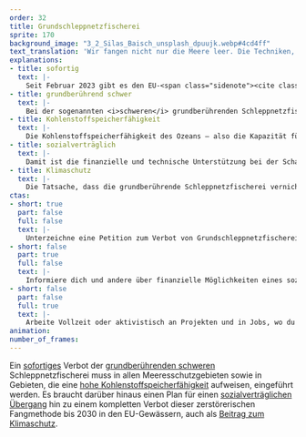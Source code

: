 ```yaml
---
order: 32
title: Grundschleppnetzfischerei
sprite: 170
background_image: "3_2_Silas_Baisch_unsplash_dpuujk.webp#4cd4ff"
text_translation: 'Wir fangen nicht nur die Meere leer. Die Techniken, mit denen wir fischen, ruinieren auch noch nebenbei den Planeten.'
explanations:
- title: sofortig
  text: |-
    Seit Februar 2023 gibt es den EU-<span class="sidenote"><cite class="icon-link_external"><a href="https://oceans-and-fisheries.ec.europa.eu/publications/communication-commission-eu-action-plan-protecting-and-restoring-marine-ecosystems-sustainable-and_en?prefLang=de" target="_blank" rel="noopener">EU Action Plan: Protecting and restoring marine ecosystems for sustainable and resilient fisheries / EU</a></cite><span>Aktionsplan</span></span> „Schutz und Wiederherstellung von Meeresökosystemen für eine nachhaltige und widerstandsfähige Fischerei“, der ein EU-weites Verbot der grundberührenden Schleppnetzfischerei in Meeresschutzgebieten bis 2030 vorsieht – besser als nichts, aber “sofort” ist das nicht. Außerdem sorgt die Beschränkung auf Meeresschutzgebiete dafür, dass nach derzeitigem Stand auch nach 2030 weiterhin große Mengen von Emissionen in die Atmosphäre <span class="sidenote"><cite class="icon-link_external"><a href="https://www.wissenschaft.de/erde-umwelt/schleppnetze-befeuern-den-klimawandel/" target="_blank" rel="noopener">Schleppnetze befeuern den Klimawandel / natur.de</a></cite><span>entweichen</span></span> werden, wenn diese Fanggeräte in Gebieten eingesetzt werden, in denen der Meeresboden viel CO2 speichert. Vorreiter, die zeigen, dass es auch schneller und konkreter geht als in Deutschland, sind <span class="expander"><span class="trigger">Griechenland und Schweden,</span><span class="info">zwei Länder mit deutlich größerer Abhängigkeit von der Fischerei als wir</span></span> die bereits umfangreiche Verbote auf den <span class="sidenote"><cite class="icon-link_external"><a href="https://www.stiftung-meeresschutz.org/themen/fischerei/grundschleppnetze/" target="_blank" rel="noopener">Schweden verbietet Fischerei mit Grundschleppnetzen in seinen Hoheitsgewässern! / Deutsche Stiftung Meeresschutz</a></cite><span>Weg</span></span> gebracht haben - Schweden sogar für alle seine Hoheitsgewässer.
- title: grundberührend schwer
  text: |-
    Bei der sogenannten <i>schweren</i> grundberührenden Schleppnetzfischerei ist die Zerstörung der Ökosysteme auf dem Meeresgrund in gewisser Weise ein Feature, not a bug: Die verwendeten Fanggeräte werden gezielt so konstruiert, dass sie den Meeresboden aufwühlen, um die am Grund lebenden Zielarten auf- und in die Netze hineinzuscheuchen. Und: Aufgescheucht werden dadurch natürlich nicht nur die Zielarten, sondern auch im großen Stil alles andere, was dort lebt – das dann mitgefangen und rückgeworfen wird, oft verletzt oder tot. Die Beifangmengen sind niederschmetternd. Mit im Gegensatz <i>leichter</i> Grundschleppnetzfischerei ist meist die <span class="expander"><span class="trigger">schonendere</span><span class="info">wenn ich dich viermal haue, ist das schonender, als wenn ich es sechsmal tue, aber ob es deswegen schonend ist, müsste man noch diskutieren</span></span> Krabbenfischerei gemeint, die mit leichteren Netzen mit weniger Bodenkontakt und auf Meeresböden mit feinerer, sandigerer Struktur operiert. So fallen zwar die Beifänge auch nicht viel kleiner aus, aber Schäden am Meeresgrund sind <span class="sidenote"><cite class="icon-link_external"><a href="https://www.thuenen.de/de/newsroom/detail/forschungsprojekt-liefert-wichtige-erkenntnisse-zu-den-auswirkungen-der-krabbenfischerei-auf-den-meeresboden" target="_blank" rel="noopener">Forschungsprojekt liefert wichtige Erkenntnisse zu den Auswirkungen der Krabbenfischerei auf den Meeresboden / Thünen</a></cite><span>weniger groß und regenerieren schneller</span></span>. Das geplante EU-weite Verbot grundberührender Schleppnetzfischerei in Meeresschutzgebieten, das keinen Unterschied macht zwischen schwer und leicht, würde allerdings das <span class="expander"><span class="trigger">Aus für die deutschen Krabbenfischer:innen</span><span class="info">Wir hatten also bei der Formulierung dieser Kernforderung die Wahl zwischen Skylla und Charybdis: sofortig oder schwer rauszulassen.</span></span> bedeuten, was diese sich natürlich <span class="expander"><span class="trigger"><span class="sidenote"><cite class="icon-link_external"><a href="https://www.nabu.de/natur-und-landschaft/meere/fischerei/12191.html" target="_blank" rel="noopener">Gemeinsam für eine nachhaltige, zukunftsfähige Fischerei / NABU</a></cite><span>nicht gefallen lassen wollen</span></span>.</span><span class="info">Wir hatten also bei der Formulierung dieser Kernforderung die Wahl zwischen Skylla und Charybdis: sofortig oder schwer rauszulassen.</span></span>
- title: Kohlenstoffspeicherfähigkeit
  text: |-
    Die Kohlenstoffspeicherfähigkeit des Ozeans – also die Kapazität für die Einlagerung von CO2 aus der Atmosphäre – ist das neue Lieblingsthema, wenn es darum geht zu zeigen, dass wir genau das zerstören, das uns helfen könnte, die Klimakatastrophe zu stoppen oder abzumildern. Es kann nicht oft genug darauf hingewiesen werden, dass bestimmte Ökosysteme wie Seegraswiesen, Mangrovenwälder und Salzmarschen in ihrer Speicherfähigkeit pro Fläche selbst tropische Regenwälder um ein Vielfaches <span class="expander"><span class="trigger">übertreffen.</span><span class="info">Pro Flächeneinheit speichern zum Beispiel Mangroven <a href="https://royalsocietypublishing.org/doi/10.1098/rsbl.2018.0251" target="_blank">viermal so viel</a> Kohlenstoff pro Jahr und Fläche, und das potentiell über tausende von Jahren; Seegraswiesen speichern CO2 <a href="https://www.helmholtz-klima.de/faq/seegras-kohlenstoff-speicher" target="_blank">30 bis 50mal</a> schneller im Boden ein als Wälder an Land.</span></span> Besonders dumm also, wenn wir mit der Grundschleppnetzfischerei nicht nur die Ökosysteme auf dem Meeresgrund zerstören, niederschmetternde Beifangmengen in Kauf nehmen, sondern auch noch <span class="sidenote"><cite class="icon-link_external"><a href="https://www.theguardian.com/environment/2024/jan/18/carbon-released-by-bottom-trawling-too-big-to-ignore-says-study" target="_blank" rel="noopener">Carbon released by bottom trawling ‘too big to ignore’, says study / The Guardian</a></cite><span>die Klimakatastrophe befeuern</span></span>.
- title: sozialverträglich
  text: |-
    Damit ist die finanzielle und technische Unterstützung bei der Schaffung anderer Einkommensmöglichkeiten für die Küstenfischer:innen gemeint - zum Beispiel <span class="sidenote"><cite class="icon-link_external"><a href="https://www.nordkurier.de/regional/mecklenburg-vorpommern/bis-zu-850.000-euro-abwrackpramie-fur-ostsee-fischer-1152192" target="_blank" rel="noopener">Bis zu 850.000 Euro Abwrackprämie für Ostsee-Fischer / Nordkurier</a></cite><span>Abwrackprämien</span></span> für überalterte Krabbenkutter, oder der Wechsel zu weniger zerstörerischen Fangtechniken oder anderen Zielarten, oder die Zucht von Muscheln, Krebstieren, Fischen, Algen, oder Gästefahrten. Um das einmal einzuordnen: In Deutschland wäre vom Grundschleppnetzverbot der EU ab 2030 in der gegenwärtigen Form besonders die Krabbenfischerei betroffen und die findet zum <span class="sidenote"><cite class="icon-link_external"><a href="https://www.wwf.de/themen-projekte/projektregionen/wattenmeer/tiere-und-pflanzen/bedrohte-unterwasserwelt-im-wattenmeer/bedrohungen" target="_blank" rel="noopener">Bedrohungen der Unterwasserwelt des Wattenmeeres / WWF</a></cite><span>größten Teil </span></span>innerhalb der drei Wattenmeer-Nationalparks statt. Und anders als es die Medienpräsenz dieser pittoresken Industrie vielleicht annehmen lässt, geht es dabei um keine <span class="sidenote"><cite class="icon-link_external"><a href="https://www.thuenen.de/media/ti-themenfelder/Wirtschaftsstrukturen_und_Einkommensverh%C3%A4ltnisse/Die_deutsche_Fischereiflotte/NEUSteckbrief_2022_-_Meeresfischerei_in_Deutschland.pdf" target="_blank" rel="noopener">Steckbrief Meeresfischerei 2022 / Thünen-Institut</a></cite><span>200 Schiffe</span></span>. Die betroffenen Fischer:innen und ihre Familien finanziell in die Lage zu versetzen, einen Lebensunterhalt zu finden, der nicht die Zerstörung unserer - und vor allem ihrer eigenen - Lebensgrundlagen mit sich bringt, sollte einer der größten Volkswirtschaften der Welt möglich sein – zumal das Kosten sind, die wesentlich größere Kosten in naher Zukunft verhindern helfen, also eigentlich: Investitionen.
- title: Klimaschutz
  text: |-
    Die Tatsache, dass die grundberührende Schleppnetzfischerei vernichtende, irreparable Auswirkungen auf Ökosysteme und Artenvielfalt auf dem Meeresboden hat, liegt auf der Hand. Aber dass ein <span class="expander"><span class="trigger">gut platziertes</span><span class="info">und konsequent durchgesetztes</span></span> Gebiet ohne Schleppnetzfischerei auch ein wichtiges Klimaschutzgebiet sein kann, <span class="sidenote"><cite class="icon-link_external"><a href="https://www.klimareporter.de/technik/schlick-ist-schick" target="_blank" rel="noopener">"Schlick ist schick" / Klimareporter</a></cite><span>wissen wir noch nicht so lange</span></span>: Ein Schleppnetz wühlt die Sedimentschicht auf, in der hohe Konzentrationen von CO2 gespeichert sind, und setzt diese frei. Diese gelangen schließlich <span class="expander"><span class="trigger">zum Teil in die Atmosphäre</span><span class="info">und verbleiben zum anderen Teil im Meerwasser, um dort zur fortschreitenden Versauerung beizutragen (dieses “zum Teil” ist also auch nicht wirklich eine gute Nachricht)</span></span> – insgesamt pro Jahr weltweit bis zu 370 Millionen Tonnen, das ist <span class="expander"><span class="trigger">halb so viel wie der Flugverkehr</span><span class="info">und doppelt so viel wie die Emissionen aus den Motoren aller Fischereischiffe des Planeten</span></span> Deswegen fordern Umweltverbände inzwischen als zusätzliche Kategorie Klimaschutzgebiete auf See, die nicht nach Kriterien des Artenschutzes oder der Verletzlichkeit von Habitaten, sondern nach Kohlenstoffspeicherfähigkeit ausgewiesen werden - also zum Beispiel dort, wo <span class="sidenote"><cite class="icon-link_external"><a href="https://www.oeko.de/news/pressemeldungen/beitraege-mariner-oekosysteme-fuer-co2-speicherung-und-biodiversitaet/" target="_blank" rel="noopener">Beiträge mariner Ökosysteme für CO2-Speicherung und Biodiversität / Öko-Institut</a></cite><span>Seegraswiesen, Mangrovenwälder oder Salzmarschen</span></span> für besonders große CO2-Einlagerungen sorgen.
ctas:
- short: true
  part: false
  full: false
  text: |-
    Unterzeichne eine Petition zum Verbot von Grundschleppnetzfischerei, zum Beispiel diese <a href="https://eu.patagonia.com/de/de/eu-marine-protected-areas.html" target="_blank">hier</a>.
- short: false
  part: true
  full: false
  text: |-
    Informiere dich und andere über finanzielle Möglichkeiten eines sozialverträglichen Übergangs zu nachhaltigen Fangmethoden in der Fischerei, zum Beispiel <a href="https://www.europarl.europa.eu/factsheets/de/sheet/117/strukturbeihilfen-im-fischereisektor" target="_blank">hier</a>.
- short: false
  part: false
  full: true
  text: |-
    Arbeite Vollzeit oder aktivistisch an Projekten und in Jobs, wo du dich für den Schutz der Meere einsetzen kannst, zum Beispiel <a href="https://www.greenpeace.de/jobs" target="_blank">hier</a>.
animation:
number_of_frames:
---
```

Ein [sofortiges](# "sofortig") Verbot der [grundberührenden schweren](# "grundberührend schwer") Schleppnetzfischerei muss in allen Meeresschutzgebieten sowie in Gebieten, die eine [hohe Kohlenstoffspeicherfähigkeit](# "Kohlenstoffspeicherfähigkeit") aufweisen, eingeführt werden. Es braucht darüber hinaus einen Plan für einen [sozialverträglichen Übergang](# "sozialverträglich") hin zu einem kompletten Verbot dieser zerstörerischen Fangmethode bis 2030 in den EU-Gewässern, auch als [Beitrag zum Klimaschutz](# "Klimaschutz").